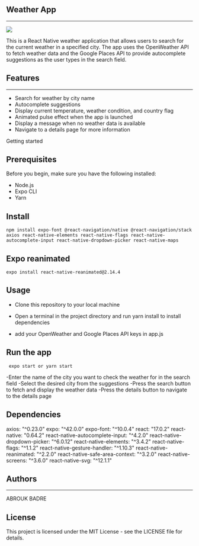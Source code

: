 ## Weather App
  -------------------
![](https://media4.giphy.com/media/v1.Y2lkPTc5MGI3NjExY2RhNzcwZWU0YWEwNmY5ZGQwZGQwMDE2ZDg0ZWYxNGQ4MjI5ODQ5ZSZlcD12MV9pbnRlcm5hbF9naWZzX2dpZklkJmN0PWc/6S4gq5Zkwi5cTZBOfl/giphy.gif)

This is a React Native weather application that allows users to search for the current weather in a specified city. The app uses the OpenWeather API to fetch weather data and the Google Places API to provide autocomplete suggestions as the user types in the search field.

## Features
---------------------
- Search for weather by city name
- Autocomplete suggestions
- Display current temperature, weather condition, and country flag
- Animated pulse effect when the app is launched
- Display a message when no weather data is available
- Navigate to a details page for more information

Getting started

## Prerequisites

Before you begin, make sure you have the following installed:

- Node.js
- Expo CLI
- Yarn

## Install
    npm install expo-font @react-navigation/native @react-navigation/stack axios react-native-elements react-native-flags react-native-autocomplete-input react-native-dropdown-picker react-native-maps
     
## Expo reanimated
     
    expo install react-native-reanimated@2.14.4

## Usage

- Clone this repository to your local machine

- Open a terminal in the project directory and run yarn install to install dependencies

- add your OpenWeather and Google Places API keys in app.js 
  
## Run the app
  
     expo start or yarn start

-Enter the name of the city you want to check the weather for in the search field
-Select the desired city from the suggestions
-Press the search button to fetch and display the weather data
-Press the details button to navigate to the details page
  
## Dependencies
  
axios: "^0.23.0"
expo: "^42.0.0"
expo-font: "^10.0.4"
react: "17.0.2"
react-native: "0.64.2"
react-native-autocomplete-input: "^4.2.0"
react-native-dropdown-picker: "^6.0.12"
react-native-elements: "^3.4.2"
react-native-flags: "^1.1.2"
react-native-gesture-handler: "^1.10.3"
react-native-reanimated: "^2.2.0"
react-native-safe-area-context: "^3.2.0"
react-native-screens: "^3.6.0"
react-native-svg: "^12.1.1"
  
## Authors
----------------
ABROUK BADRE 

## License
  
This project is licensed under the MIT License - see the LICENSE file for details.
